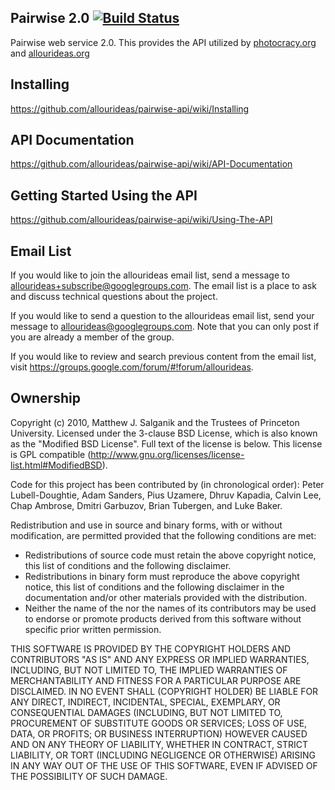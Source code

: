 Pairwise 2.0 [![Build Status](https://secure.travis-ci.org/allourideas/pairwise-api.png?branch=master)](http://travis-ci.org/allourideas/pairwise-api)
-------------------

Pairwise web service 2.0.  This provides the API utilized by [photocracy.org](http://www.photocracy.org/) and [allourideas.org](http://www.allourideas.org/)

Installing
-------------------
<https://github.com/allourideas/pairwise-api/wiki/Installing>

API Documentation
-------------------
<https://github.com/allourideas/pairwise-api/wiki/API-Documentation>

Getting Started Using the API
-------------------

<https://github.com/allourideas/pairwise-api/wiki/Using-The-API>

Email List
-------------------

If you would like to join the allourideas email list, send a message to allourideas+subscribe@googlegroups.com.
The email list is a place to ask and discuss technical questions about the project.

If you would like to send a question to the allourideas email list, send your message to allourideas@googlegroups.com.
Note that you can only post if you are already a member of the group.

If you would like to review and search previous content from the email list, visit https://groups.google.com/forum/#!forum/allourideas.

Ownership
-------------------

Copyright (c) 2010, Matthew J. Salganik and the Trustees of Princeton University. Licensed under the 3-clause BSD License, which is also known as the "Modified BSD License".  Full text of the license is below.  This license is GPL compatible (http://www.gnu.org/licenses/license-list.html#ModifiedBSD).

Code for this project has been contributed by (in chronological order): Peter Lubell-Doughtie, Adam Sanders, Pius Uzamere, Dhruv Kapadia, Calvin Lee, Chap Ambrose, Dmitri Garbuzov, Brian Tubergen, and Luke Baker.

Redistribution and use in source and binary forms, with or without modification, are permitted provided that the following conditions are met:

* Redistributions of source code must retain the above copyright notice, this list of conditions and the following disclaimer.
* Redistributions in binary form must reproduce the above copyright notice, this list of conditions and the following disclaimer in the documentation and/or other materials provided with the distribution.
* Neither the name of the <organization> nor the names of its contributors may be used to endorse or promote products derived from this software without specific prior written permission.

THIS SOFTWARE IS PROVIDED BY THE COPYRIGHT HOLDERS AND CONTRIBUTORS "AS IS" AND ANY EXPRESS OR IMPLIED WARRANTIES, INCLUDING, BUT NOT LIMITED TO, THE IMPLIED WARRANTIES OF MERCHANTABILITY AND FITNESS FOR A PARTICULAR PURPOSE ARE DISCLAIMED. IN NO EVENT SHALL (COPYRIGHT HOLDER) BE LIABLE FOR ANY DIRECT, INDIRECT, INCIDENTAL, SPECIAL, EXEMPLARY, OR CONSEQUENTIAL DAMAGES (INCLUDING, BUT NOT LIMITED TO, PROCUREMENT OF SUBSTITUTE GOODS OR SERVICES; LOSS OF USE, DATA, OR PROFITS; OR BUSINESS INTERRUPTION) HOWEVER CAUSED AND ON ANY THEORY OF LIABILITY, WHETHER IN CONTRACT, STRICT LIABILITY, OR TORT (INCLUDING NEGLIGENCE OR OTHERWISE) ARISING IN ANY WAY OUT OF THE USE OF THIS SOFTWARE, EVEN IF ADVISED OF THE POSSIBILITY OF SUCH DAMAGE.
